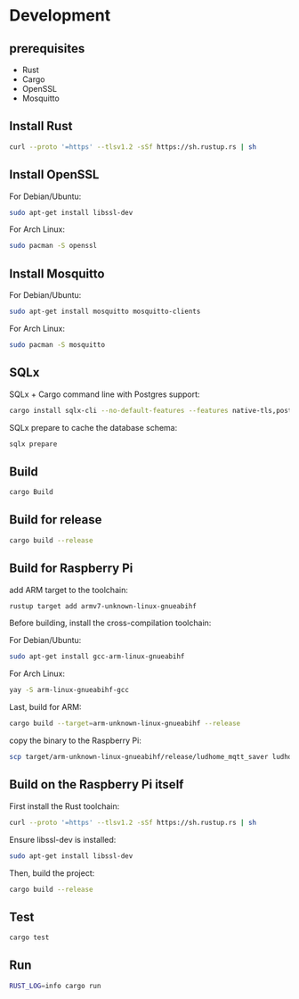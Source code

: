 # Development

## prerequisites

- Rust
- Cargo
- OpenSSL
- Mosquitto

## Install Rust

```bash
curl --proto '=https' --tlsv1.2 -sSf https://sh.rustup.rs | sh
```

## Install OpenSSL

For Debian/Ubuntu:

```bash
sudo apt-get install libssl-dev
```

For Arch Linux:

```bash
sudo pacman -S openssl
```

## Install Mosquitto

For Debian/Ubuntu:

```bash
sudo apt-get install mosquitto mosquitto-clients
```

For Arch Linux:

```bash
sudo pacman -S mosquitto
```

## SQLx

SQLx + Cargo command line with Postgres support:

```bash
cargo install sqlx-cli --no-default-features --features native-tls,postgres
```

SQLx prepare to cache the database schema:

```bash
sqlx prepare
```

## Build

```bash
cargo Build
```

## Build for release

```bash
cargo build --release
```

## Build for Raspberry Pi

add ARM target to the toolchain:

```bash
rustup target add armv7-unknown-linux-gnueabihf
```

Before building, install the cross-compilation toolchain:

For Debian/Ubuntu:

```bash
sudo apt-get install gcc-arm-linux-gnueabihf
```

For Arch Linux:

```bash
yay -S arm-linux-gnueabihf-gcc
```

Last, build for ARM:

```bash
cargo build --target=arm-unknown-linux-gnueabihf --release
```

copy the binary to the Raspberry Pi:

```bash
scp target/arm-unknown-linux-gnueabihf/release/ludhome_mqtt_saver ludhome@ludhome:/mnt/data/ludhome/
```

## Build on the Raspberry Pi itself

First install the Rust toolchain:

```bash
curl --proto '=https' --tlsv1.2 -sSf https://sh.rustup.rs | sh
```

Ensure libssl-dev is installed:

```bash
sudo apt-get install libssl-dev
```

Then, build the project:

```bash
cargo build --release
```

## Test

```bash
cargo test
```

## Run

```bash
RUST_LOG=info cargo run
```


